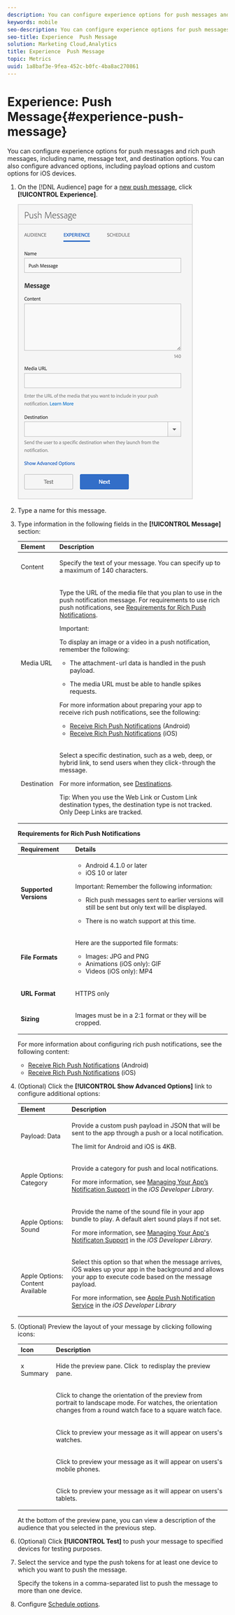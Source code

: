 ```yaml
---
description: You can configure experience options for push messages and rich push messages, including name, message text, and destination options. You can also configure advanced options, including payload options and custom options for iOS devices.
keywords: mobile
seo-description: You can configure experience options for push messages and rich push messages, including name, message text, and destination options. You can also configure advanced options, including payload options and custom options for iOS devices.
seo-title: Experience  Push Message
solution: Marketing Cloud,Analytics
title: Experience  Push Message
topic: Metrics
uuid: 1a8baf3e-9fea-452c-b0fc-4ba8ac270861
---
```


# Experience: Push Message{#experience-push-message}

You can configure experience options for push messages and rich push messages, including name, message text, and destination options. You can also configure advanced options, including payload options and custom options for iOS devices.

1. On the [!DNL Audience] page for a [new push message](../../in-app-messaging/t-create-push-message/t-create-push-message.md#task_70E6D9C01F5A4082B9880C049804A2A0), click **[!UICONTROL Experience]**.

   ![](assets/experience-push-message.png)

1. Type a name for this message. 
1. Type information in the following fields in the **[!UICONTROL Message]** section: 

   <table id="table_86AC9803DD0C47168CD179F774B5D573"> 
   <thead> 
   <tr> 
      <th colname="col1" class="entry"> Element </th> 
      <th colname="col2" class="entry"> Description </th> 
   </tr>
   </thead>
   <tbody> 
   <tr> 
      <td colname="col1"> <p><span class="uicontrol"> Content </span> </p> </td> 
      <td colname="col2"> <p>Specify the text of your message. You can specify up to a maximum of 140 characters. </p> </td> 
   </tr> 
   <tr> 
      <td colname="col1"> <p><span class="uicontrol"> Media URL</span> </p> </td> 
      <td colname="col2"> <p>Type the URL of the media file that you plan to use in the push notification message. For requirements to use rich push notifications, see <a href="../../in-app-messaging/t-create-push-message/c-experience--push-message.md#table_C244F841CD724DEDA6EFEADE9F9A7F91" format="dita" scope="local"> Requirements for Rich Push Notifications</a>. </p> <p> <p>Important:  <p>To display an image or a video in a push notification, remember the following: </p> <p> 
         <ul id="ul_228BCE89F55F43DA8B530D064D0DBBAD"> 
         <li id="li_44B8CB9A24F24E8E902BC145D2F34483"> <p>The <span class="codeph"> attachment-url</span> data is handled in the push payload. </p> </li> 
         <li id="li_E5F9447798D24FC0958C15B03047E4EA"> <p>The media URL must be able to handle spikes requests. </p> </li> 
         </ul> </p> </p> </p> <p>For more information about preparing your app to receive rich push notifications, see the following: </p> <p> 
      <ul id="ul_A249082A19964D5D8CAD487CE9831F2F"> 
         <li id="li_C964D894E26A43948AA045FC1F0FB16F"><a href="https://marketing.adobe.com/resources/help/en_US/mobile/android/c_set-up-rich-push-notif_android.html" format="https" scope="external"> Receive Rich Push Notifications</a> (Android) </li> 
         <li id="li_39BC9A93D1C04B62B89C5DF2405493EE"><a href="https://marketing.adobe.com/resources/help/en_US/mobile/ios/c_set-up-rich-push-notif_ios.html" format="https" scope="external"> Receive Rich Push Notifications</a> (iOS) </li> 
      </ul> </p> </td> 
   </tr> 
   <tr> 
      <td colname="col1"> <p><span class="uicontrol"> Destination</span> </p> </td> 
      <td colname="col2"> <p>Select a specific destination, such as a web, deep, or hybrid link, to send users when they click-through the message. </p> <p>For more information, see <a href="../../acquisition-main/c-create-destinations.md#concept_73717AC2655E4D1FACFE885FD68D8F17" format="dita" scope="local"> Destinations</a>. </p> <p> <p>Tip: When you use the <span class="uicontrol"> Web Link</span> or <span class="uicontrol"> Custom Link</span> destination types, the destination type is not tracked. Only <span class="uicontrol"> Deep Links</span> are tracked. </p> </p> </td> 
   </tr> 
   </tbody> 
   </table>

   **Requirements for Rich Push Notifications**

   <table id="table_C244F841CD724DEDA6EFEADE9F9A7F91">  
   <thead> 
   <tr> 
      <th colname="col1" class="entry"> Requirement </th> 
      <th colname="col2" class="entry"> Details </th> 
   </tr>
   </thead>
   <tbody> 
   <tr> 
      <td colname="col1"> <p><b>Supported Versions</b> </p> </td> 
      <td colname="col2"> <p> 
      <ul id="ul_1763E91A093B43A7B76FD1D392F2CE4B"> 
         <li id="li_7F35E5E6975F40A1AF167F113D19283B">Android 4.1.0 or later </li> 
         <li id="li_134F2EBB53AF40C8B5D035356A046E08">iOS 10 or later </li> 
      </ul> </p> <p> <p>Important: Remember the following information: 
         <ul id="ul_A890BB2DE9964CE19153177455DC013F"> 
         <li id="li_05E188E6A4A54A26A11172F6CFDF7E2E"> <p>Rich push messages sent to earlier versions will still be sent but only text will be displayed. </p> </li> 
         <li id="li_342F608924AD4319A341D7F1AC76FC77"> <p>There is no watch support at this time. </p> </li> 
         </ul> </p> </p> </td> 
   </tr> 
   <tr> 
      <td colname="col1"> <p><b>File Formats</b> </p> </td> 
      <td colname="col2"> <p>Here are the supported file formats: </p> <p> 
      <ul id="ul_AC39ABF5B2554DCB8BF8561064BB5A40"> 
         <li id="li_531C9EBC44B14211B17733242DA725AB">Images: JPG and PNG </li> 
         <li id="li_673538A5B65143EC899BC1747F7B27C1">Animations (iOS only): GIF </li> 
         <li id="li_C9057A18A243407FB0BE24A9FA24B781">Videos (iOS only): MP4 </li> 
      </ul> </p> </td> 
   </tr> 
   <tr> 
      <td colname="col1"> <p><b>URL Format</b> </p> </td> 
      <td colname="col2"> <p>HTTPS only </p> </td> 
   </tr> 
   <tr> 
      <td colname="col1"> <p><b>Sizing</b> </p> </td> 
      <td colname="col2"> <p>Images must be in a 2:1 format or they will be cropped. </p> </td> 
   </tr> 
   </tbody> 
   </table>

   For more information about configuring rich push notifications, see the following content:

      * [Receive Rich Push Notifications](https://marketing.adobe.com/resources/help/en_US/mobile/android/c_set-up-rich-push-notif_android.html) (Android) 
      * [Receive Rich Push Notifications](https://marketing.adobe.com/resources/help/en_US/mobile/ios/c_set-up-rich-push-notif_ios.html) (iOS)

1. (Optional) Click the **[!UICONTROL Show Advanced Options]** link to configure additional options: 

   <table id="table_8634A4D115D446D9BC738DA525740952"> 
   <thead> 
   <tr> 
      <th colname="col1" class="entry"> Element </th> 
      <th colname="col2" class="entry"> Description </th> 
   </tr>
   </thead>
   <tbody> 
   <tr> 
      <td colname="col1"> <p><span class="uicontrol"> Payload: Data</span> </p> </td> 
      <td colname="col2"> <p>Provide a custom push payload in JSON that will be sent to the app through a push or a local notification. </p> <p>The limit for Android and iOS is 4KB. </p> </td> 
   </tr> 
   <tr> 
      <td colname="col1"> <p><span class="uicontrol"> Apple Options: Category </span> </p> </td> 
      <td colname="col2"> <p>Provide a category for push and local notifications. </p> <p>For more information, see <a href="https://developer.apple.com/library/content/documentation/NetworkingInternet/Conceptual/RemoteNotificationsPG/SupportingNotificationsinYourApp.html#//apple_ref/doc/uid/TP40008194-CH4-SW9" format="https" scope="external"> Managing Your App’s Notification Support</a> in the <i>iOS Developer Library</i>. </p> </td> 
   </tr> 
   <tr> 
      <td colname="col1"> <p><span class="uicontrol"> Apple Options: Sound</span> </p> </td> 
      <td colname="col2"> <p>Provide the name of the sound file in your app bundle to play. A default alert sound plays if not set. </p> <p>For more information, see <a href="https://developer.apple.com/library/content/documentation/NetworkingInternet/Conceptual/RemoteNotificationsPG/SupportingNotificationsinYourApp.html#//apple_ref/doc/uid/TP40008194-CH4-SW10" format="https" scope="external"> Managing Your App's Notificaton Support</a> in the <i>iOS Developer Library</i>. </p> <p> </p> </td> 
   </tr> 
   <tr> 
      <td colname="col1"> <p><span class="uicontrol"> Apple Options: Content Available </span> </p> </td> 
      <td colname="col2"> <p>Select this option so that when the message arrives, iOS wakes up your app in the background and allows your app to execute code based on the message payload. </p> <p>For more information, see <a href="https://developer.apple.com/library/content/documentation/NetworkingInternet/Conceptual/RemoteNotificationsPG/APNSOverview.html#//apple_ref/doc/uid/TP40008194-CH8-SW1" format="https" scope="external"> Apple Push Notification Service</a> in the <i>iOS Developer Library</i> </p> </td> 
   </tr> 
   </tbody> 
   </table>

1. (Optional) Preview the layout of your message by clicking following icons:

   <table id="table_1F3A432BA41C4648818387A6A42A270C"> 
   <thead> 
   <tr> 
      <th colname="col1" class="entry"> Icon </th> 
      <th colname="col2" class="entry"> Description </th> 
   </tr>
   </thead>
   <tbody> 
   <tr> 
      <td colname="col1"> <p>x Summary </p> </td> 
      <td colname="col2"> <p>Hide the preview pane. Click <img href="assets/icon_preview.png" id="image_B1F0C3DAA1174AEF9E02D5F9C2821E2C" /> to redisplay the preview pane. </p> </td> 
   </tr> 
   <tr> 
      <td colname="col1"> <p><img href="assets/icon_orientation.png" id="image_BB8B902423FD4D4D98FCF20B703766D8" /> </p> </td> 
      <td colname="col2"> <p>Click to change the orientation of the preview from portrait to landscape mode. For watches, the orientation changes from a round watch face to a square watch face. </p> </td> 
   </tr> 
   <tr> 
      <td colname="col1"> <p><img href="assets/icon_watch.png" id="image_232BFE8DC97A4FE4ADF9E8C5D52618FF" /> </p> </td> 
      <td colname="col2"> <p>Click to preview your message as it will appear on users's watches. </p> </td> 
   </tr> 
   <tr> 
      <td colname="col1"> <p><img href="assets/icon_phone.png" id="image_FA00AC03DDC14C9FB615EC48CF4AE13B" /> </p> </td> 
      <td colname="col2"> <p>Click to preview your message as it will appear on users's mobile phones. </p> </td> 
   </tr> 
   <tr> 
      <td colname="col1"> <p><img href="assets/icon_tablet.png" id="image_9894F392F00649A889D445C52DE3E384" /> </p> </td> 
      <td colname="col2"> <p>Click to preview your message as it will appear on users's tablets. </p> </td> 
   </tr> 
   </tbody> 
   </table>

   At the bottom of the preview pane, you can view a description of the audience that you selected in the previous step. 

1. (Optional) Click **[!UICONTROL Test]** to push your message to specified devices for testing purposes. 
1. Select the service and type the push tokens for at least one device to which you want to push the message.

   Specify the tokens in a comma-separated list to push the message to more than one device. 
1. Configure [Schedule options](../../in-app-messaging/t-create-push-message/c-schedule-push-message.md#concept_F7B31A14470E4EF69ECAC264F52084A3).

